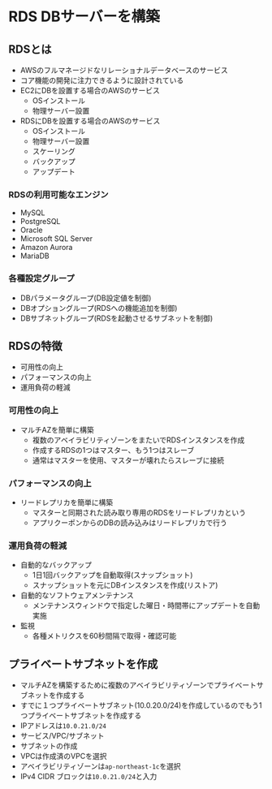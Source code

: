 # RDS DBサーバーを構築

## RDSとは

- AWSのフルマネージドなリレーショナルデータベースのサービス
- コア機能の開発に注力できるように設計されている
- EC2にDBを設置する場合のAWSのサービス
  - OSインストール
  - 物理サーバー設置
- RDSにDBを設置する場合のAWSのサービス
  - OSインストール
  - 物理サーバー設置
  - スケーリング
  - バックアップ
  - アップデート

### RDSの利用可能なエンジン

- MySQL
- PostgreSQL
- Oracle
- Microsoft SQL Server
- Amazon Aurora
- MariaDB

### 各種設定グループ

- DBパラメータグループ(DB設定値を制御)
- DBオプショングループ(RDSへの機能追加を制御)
- DBサブネットグループ(RDSを起動させるサブネットを制御)

## RDSの特徴

- 可用性の向上
- パフォーマンスの向上
- 運用負荷の軽減

### 可用性の向上

- マルチAZを簡単に構築
  - 複数のアベイラビリティゾーンをまたいでRDSインスタンスを作成
  - 作成するRDSの1つはマスター、もう1つはスレーブ
  - 通常はマスターを使用、マスターが壊れたらスレーブに接続

### パフォーマンスの向上

- リードレプリカを簡単に構築
  - マスターと同期された読み取り専用のRDSをリードレプリカという
  - アプリクーポンからのDBの読み込みはリードレプリカで行う

### 運用負荷の軽減

- 自動的なバックアップ
  - 1日1回バックアップを自動取得(スナップショット)
  - スナップショットを元にDBインスタンスを作成(リストア)
- 自動的なソフトウェアメンテナンス
  - メンテナンスウィンドウで指定した曜日・時間帯にアップデートを自動実施
- 監視
  - 各種メトリクスを60秒間隔で取得・確認可能

## プライベートサブネットを作成

- マルチAZを構築するために複数のアベイラビリティゾーンでプライベートサブネットを作成する
- すでに１つプライベートサブネット(10.0.20.0/24)を作成しているのでもう1つプライベートサブネットを作成する
- IPアドレスは`10.0.21.0/24`
- サービス/VPC/サブネット
- サブネットの作成
- VPCは作成済のVPCを選択
- アベイラビリティゾーンは`ap-northeast-1c`を選択
- IPv4 CIDR ブロックは`10.0.21.0/24`と入力
